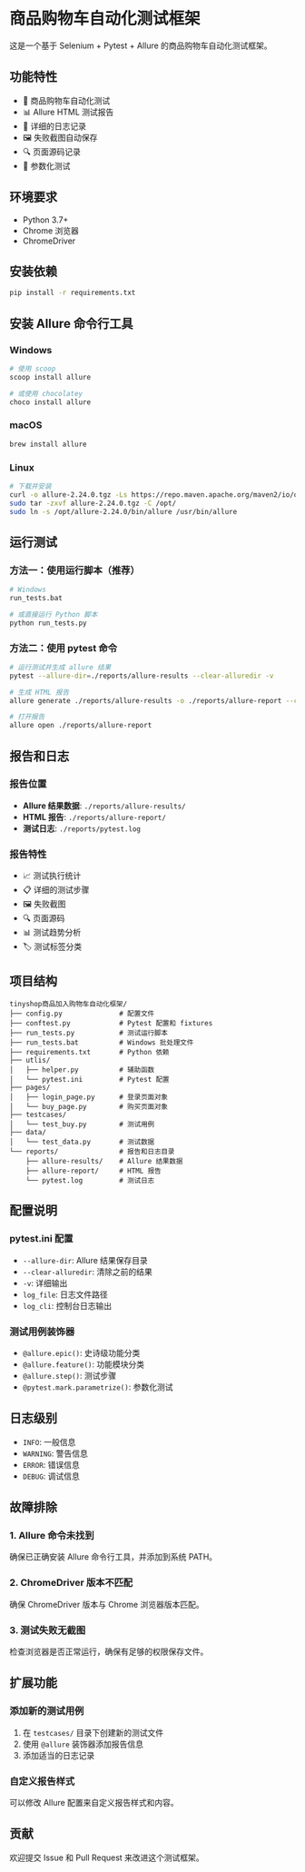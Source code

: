 # 商品购物车自动化测试框架

这是一个基于 Selenium + Pytest + Allure 的商品购物车自动化测试框架。

## 功能特性

- 🛒 商品购物车自动化测试
- 📊 Allure HTML 测试报告
- 📝 详细的日志记录
- 🖼️ 失败截图自动保存
- 🔍 页面源码记录
- 🎯 参数化测试

## 环境要求

- Python 3.7+
- Chrome 浏览器
- ChromeDriver

## 安装依赖

```bash
pip install -r requirements.txt
```

## 安装 Allure 命令行工具

### Windows
```bash
# 使用 scoop
scoop install allure

# 或使用 chocolatey
choco install allure
```

### macOS
```bash
brew install allure
```

### Linux
```bash
# 下载并安装
curl -o allure-2.24.0.tgz -Ls https://repo.maven.apache.org/maven2/io/qameta/allure/allure-commandline/2.24.0/allure-commandline-2.24.0.tgz
sudo tar -zxvf allure-2.24.0.tgz -C /opt/
sudo ln -s /opt/allure-2.24.0/bin/allure /usr/bin/allure
```

## 运行测试

### 方法一：使用运行脚本（推荐）

```bash
# Windows
run_tests.bat

# 或直接运行 Python 脚本
python run_tests.py
```

### 方法二：使用 pytest 命令

```bash
# 运行测试并生成 allure 结果
pytest --allure-dir=./reports/allure-results --clear-alluredir -v

# 生成 HTML 报告
allure generate ./reports/allure-results -o ./reports/allure-report --clean

# 打开报告
allure open ./reports/allure-report
```

## 报告和日志

### 报告位置
- **Allure 结果数据**: `./reports/allure-results/`
- **HTML 报告**: `./reports/allure-report/`
- **测试日志**: `./reports/pytest.log`

### 报告特性
- 📈 测试执行统计
- 📋 详细的测试步骤
- 🖼️ 失败截图
- 🔍 页面源码
- 📊 测试趋势分析
- 🏷️ 测试标签分类

## 项目结构

```
tinyshop商品加入购物车自动化框架/
├── config.py              # 配置文件
├── conftest.py            # Pytest 配置和 fixtures
├── run_tests.py           # 测试运行脚本
├── run_tests.bat          # Windows 批处理文件
├── requirements.txt       # Python 依赖
├── utlis/
│   ├── helper.py          # 辅助函数
│   └── pytest.ini         # Pytest 配置
├── pages/
│   ├── login_page.py      # 登录页面对象
│   └── buy_page.py        # 购买页面对象
├── testcases/
│   └── test_buy.py        # 测试用例
├── data/
│   └── test_data.py       # 测试数据
└── reports/               # 报告和日志目录
    ├── allure-results/    # Allure 结果数据
    ├── allure-report/     # HTML 报告
    └── pytest.log         # 测试日志
```

## 配置说明

### pytest.ini 配置
- `--allure-dir`: Allure 结果保存目录
- `--clear-alluredir`: 清除之前的结果
- `-v`: 详细输出
- `log_file`: 日志文件路径
- `log_cli`: 控制台日志输出

### 测试用例装饰器
- `@allure.epic()`: 史诗级功能分类
- `@allure.feature()`: 功能模块分类
- `@allure.step()`: 测试步骤
- `@pytest.mark.parametrize()`: 参数化测试

## 日志级别

- `INFO`: 一般信息
- `WARNING`: 警告信息
- `ERROR`: 错误信息
- `DEBUG`: 调试信息

## 故障排除

### 1. Allure 命令未找到
确保已正确安装 Allure 命令行工具，并添加到系统 PATH。

### 2. ChromeDriver 版本不匹配
确保 ChromeDriver 版本与 Chrome 浏览器版本匹配。

### 3. 测试失败无截图
检查浏览器是否正常运行，确保有足够的权限保存文件。

## 扩展功能

### 添加新的测试用例
1. 在 `testcases/` 目录下创建新的测试文件
2. 使用 `@allure` 装饰器添加报告信息
3. 添加适当的日志记录

### 自定义报告样式
可以修改 Allure 配置来自定义报告样式和内容。

## 贡献

欢迎提交 Issue 和 Pull Request 来改进这个测试框架。 